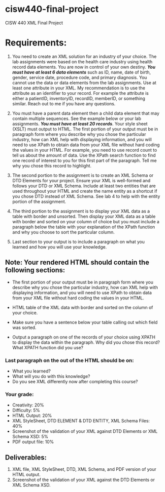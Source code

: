 # cisw440-final-project
CISW 440 XML Final Project

# Requirements:

1. You need to create an XML solution for an industry of your choice. The lab assignments were based on the health care industry using health record data elements. You are now in control of your own destiny. _**You must have at least 6 data elements**_ such as ID, name, date of birth, gender, service date, procedure code, and primary diagnosis. You cannot use the data or data elements from the lab assignments. Use at least one attribute in your XML. My recommendation is to use the attribute as an identifier to your record. For example the attribute is either a patientID, inventoryID, recordID, memberID, or something similar. Reach out to me if you have any questions. 

1. You must have a parent data element then a child data element that may contain multiple sequences. See the example below or your lab assignments. _**You must have at least 20 records**_. Your style sheet (XSLT) must output to HTML. The first portion of your output must be in paragraph form where you describe why you chose the particular industry, how can XML help with displaying information, and you will need to use XPath to obtain data from your XML file without hard coding the values in your HTML. For example, you need to use record count to tell us about the amount of data. Use the XPath search function to find one record of interest to you for this first part of the paragraph. Tell me why you chose this record to highlight.

1. The second portion to the assignment is to create an XML Schema or DTD Elements for your project. Ensure your XML is well-formed and follows your DTD or XML Schema. Include at least two entities that are used throughout your HTML and create the name entity as a shortcut if you chose DTD instead of XML Schema. See lab 4 to help with the entity portion of the assignment.

1. The third portion to the assignment is to display your XML data as a table with border and unsorted. Then display your XML data as a table with border and sorted on your column of choice but you must include a paragraph below the table with your explanation of the XPath function and why you choose to sort the particular column.

1. Last section to your output is to include a paragraph on what you learned and how you will use your knowledge.

## Note:  Your rendered HTML should contain the following sections:
* The first portion of your output must be in paragraph form where you describe why you chose the particular industry, how can XML help with displaying information, and you will need to use XPath to obtain data from your XML file without hard coding the values in your HTML.

* HTML table of the XML data with border and sorted on the column of your choice. 

* Make sure you have a sentence below your table calling out which field was sorted.

* Output a paragraph on one of the records of your choice using XPATH to display the data within the paragraph. Why did you chose this record? What XPATH function did you use?


### Last paragraph on the out of the HTML should be on:
* What you learned? 
* What will you do with this knowledge?  
* Do you see XML differently now after completing this course?

### Your grade:
* Creativity: 20%
* Difficulty: 5%
* HTML Output: 20%
* XML StyleSheet, DTD ELEMENT & DTD ENTITY, XML Schema Files: 40%
* Screenshot of the validation of your XML against DTD Elements or XML Schema XSD: 5%
* PDF output file: 10%

## Deliverables:
1. XML file, XML StyleSheet, DTD, XML Schema, and PDF version of your HTML output.
2. Screenshot of the validation of your XML against the DTD Elements or XML Schema XSD.